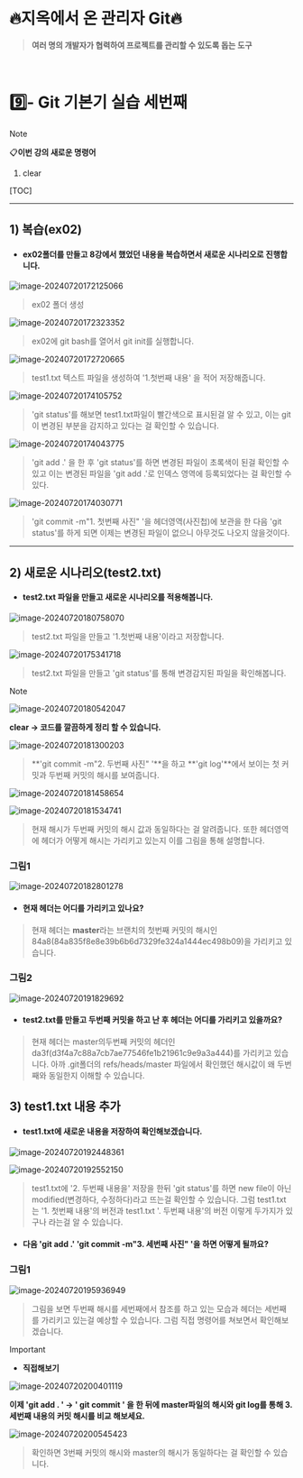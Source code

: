 # 🔥지옥에서 온 관리자 Git🔥

> **여러 명의 개발자가 협력하여 프로젝트를 관리할 수 있도록 돕는 도구**

<br>

# 9️⃣- Git 기본기 실습 세번째

> [!note]
>
>  📋**이번 강의 새로운 명령어**
>
> 1. clear

[TOC]

<hr>

## 1) 복습(ex02)

- #### ex02폴더를 만들고 8강에서 했었던 내용을 복습하면서 새로운 시나리오로 진행합니다.

![image-20240720172125066](https://raw.githubusercontent.com/kjh5848/typora-image/main/image/image-20240720172125066.png)

> ex02 폴더 생성

![image-20240720172323352](https://raw.githubusercontent.com/kjh5848/typora-image/main/image/image-20240720172323352.png)

> ex02에 git bash를 열어서 git init를 실행합니다.

![image-20240720172720665](https://raw.githubusercontent.com/kjh5848/typora-image/main/image/image-20240720172720665.png)

> test1.txt 텍스트 파일을 생성하여 '1.첫번째 내용' 을 적어 저장해줍니다.

![image-20240720174105752](https://raw.githubusercontent.com/kjh5848/typora-image/main/image/image-20240720174105752.png)

> 'git status'를 해보면 test1.txt파일이 빨간색으로 표시된걸 알 수 있고, 이는 git이 변경된 부분을 감지하고 있다는 걸 확인할 수 있습니다. 

![image-20240720174043775](https://raw.githubusercontent.com/kjh5848/typora-image/main/image/image-20240720174043775.png)

> 'git add .' 을 한 후 'git status'를 하면 변경된 파일이 초록색이 된걸 확인할 수 있고 이는 변경된 파일을 'git add .'로 인덱스 영역에 등록되었다는 걸 확인할 수 있다.

![image-20240720174030771](https://raw.githubusercontent.com/kjh5848/typora-image/main/image/image-20240720174030771.png)

> 'git commit -m"1. 첫번째 사진" '을  헤더영역(사진첩)에 보관을 한 다음  'git status'를 하게 되면 이제는 변경된 파일이 없으니 아무것도 나오지 않을것이다.  

---

  

## 2) 새로운 시나리오(test2.txt)

- #### test2.txt 파일을 만들고 새로운 시나리오를 적용해봅니다.

![image-20240720180758070](https://raw.githubusercontent.com/kjh5848/typora-image/main/image/image-20240720180758070.png)

> test2.txt 파일을 만들고 '1.첫번째 내용'이라고 저장합니다.

![image-20240720175341718](https://raw.githubusercontent.com/kjh5848/typora-image/main/image/image-20240720175341718.png)

> test2.txt 파일을 만들고 'git status'를 통해 변경감지된 파일을 확인해봅니다.

> [!note]
>
> ![image-20240720180542047](https://raw.githubusercontent.com/kjh5848/typora-image/main/image/image-20240720180542047.png)
>
> **clear -> 코드를 깔끔하게 정리 할 수 있습니다.**

![image-20240720181300203](https://raw.githubusercontent.com/kjh5848/typora-image/main/image/image-20240720181300203.png)

> **'git commit -m"2. 두번째 사진" '**을 하고 **'git log'**에서 보이는 첫 커밋과 두번째 커밋의 해시를 보여줍니다.

![image-20240720181458654](https://raw.githubusercontent.com/kjh5848/typora-image/main/image/image-20240720181458654.png)

![image-20240720181534741](https://raw.githubusercontent.com/kjh5848/typora-image/main/image/image-20240720181534741.png)

> 현재 해시가 두번째 커밋의 해시 값과 동일하다는 걸 알려줍니다. 또한 헤더영역에 헤더가 어떻게 해시는 가리키고 있는지 이를 그림을 통해 설명합니다.

### 그림1

![image-20240720182801278](https://raw.githubusercontent.com/kjh5848/typora-image/main/image/image-20240720182801278.png)

- #### 현재 헤더는 어디를 가리키고 있나요?

> 현재 헤더는 **master**라는 브랜치의 첫번째 커밋의 해시인 84a8(84a835f8e8e39b6b6d7329fe324a1444ec498b09)을 가리키고 있습니다.

### 그림2

![image-20240720191829692](https://raw.githubusercontent.com/kjh5848/typora-image/main/image/image-20240720191829692.png)

- ####  test2.txt를 만들고 두번째 커밋을 하고 난 후 헤더는 어디를 가리키고 있을까요?

> 현재 헤더는  master의두번째 커밋의 헤더인 da3f(d3f4a7c88a7cb7ae77546fe1b21961c9e9a3a444)를 가리키고 있습니다. 아까 .git폴더의 refs/heads/master 파일에서 확인했던 해시값이 왜 두번째와 동일한지 이해할 수 있습니다.

  



##   3) test1.txt 내용 추가

- #### test1.txt에 새로운 내용을 저장하여 확인해보겠습니다.

![image-20240720192448361](https://raw.githubusercontent.com/kjh5848/typora-image/main/image/image-20240720192448361.png)

![image-20240720192552150](https://raw.githubusercontent.com/kjh5848/typora-image/main/image/image-20240720192552150.png)

> test1.txt에 '2. 두번째 내용을' 저장을 한뒤 'git status'를 하면 new file이 아닌 modified(변경하다, 수정하다)라고 뜨는걸 확인할 수 있습니다. 그럼 test1.txt는 '1. 첫번째 내용'의 버전과 test1.txt '. 두번째 내용'의 버전 이렇게 두가지가 있구나 라는걸 알 수 있습니다.

- #### 다음 'git add .' 'git commit -m"3. 세번째 사진" '을 하면 어떻게 될까요?

### 그림1

![image-20240720195936949](https://raw.githubusercontent.com/kjh5848/typora-image/main/image/image-20240720195936949.png)

> 그림을 보면 두번째 해시를 세번째에서 참조를 하고 있는 모습과 헤더는 세번째를 가리키고 있는걸 예상할 수 있습니다. 그럼 직접 명령어를 쳐보면서 확인해보겠습니다.





> [!important]
>
> - **직접해보기**
>
> ![image-20240720200401119](https://raw.githubusercontent.com/kjh5848/typora-image/main/image/image-20240720200401119.png)
>
> **이제 'git add . '  -> ' git commit ' 을 한 뒤에 master파일의 해시와 git log를 통해 3. 세번째 내용의 커밋 해시를 비교 해보세요.**

![image-20240720200545423](https://raw.githubusercontent.com/kjh5848/typora-image/main/image/image-20240720200545423.png)

> 확인하면 3번째 커밋의 해시와 master의 해시가 동일하다는 걸 확인할 수 있습니다.